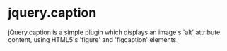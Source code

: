 jquery.caption
==============

jQuery.caption is a simple plugin which displays an image's 'alt' attribute content, using HTML5's 'figure' and 'figcaption' elements.
